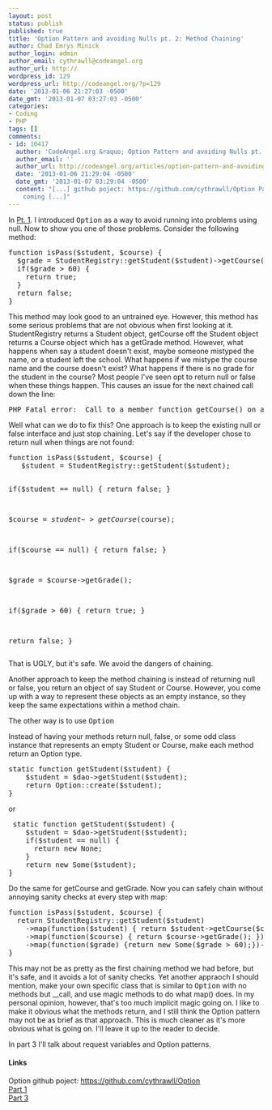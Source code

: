 ```yaml
---
layout: post
status: publish
published: true
title: 'Option Pattern and avoiding Nulls pt. 2: Method Chaining'
author: Chad Emrys Minick
author_login: admin
author_email: cythrawll@codeangel.org
author_url: http://
wordpress_id: 129
wordpress_url: http://codeangel.org/?p=129
date: '2013-01-06 21:27:03 -0500'
date_gmt: '2013-01-07 03:27:03 -0500'
categories:
- Coding
- PHP
tags: []
comments:
- id: 10417
  author: 'CodeAngel.org &raquo; Option Pattern and avoiding Nulls pt. 1: Introduction'
  author_email: ''
  author_url: http://codeangel.org/articles/option-pattern-and-avoiding-nulls-pt-1-introduction.html
  date: '2013-01-06 21:29:04 -0500'
  date_gmt: '2013-01-07 03:29:04 -0500'
  content: "[...] github poject: https://github.com/cythrawll/Option Part 2 Part 3
    coming [...]"
---
```

<p>In <a href="http://codeangel.org/articles/option-pattern-and-avoiding-nulls-pt-1-introduction.html" title="Pt. 1">Pt. 1</a>. I introduced <tt>Option</tt> as a way to avoid running into problems using null.  Now to show you one of those problems.  Consider the following method:</p>
<pre lang="php">
function isPass($student, $course) {
  $grade = StudentRegistry::getStudent($student)->getCourse($course)->getGrade();
  if($grade > 60) {
    return true;
  }
  return false;
}
</pre>
<p>This method may look good to an untrained eye.  However, this method has some serious problems that are not obvious when first looking at it.  StudentRegistry returns a Student object, getCourse off the Student object returns a Course object which has a getGrade method.  However, what happens when say a student doesn't exist, maybe someone mistyped the name, or a student left the school.  What happens if we mistype the course name and the course doesn't exist?  What happens if there is no grade for the student in the course?  Most people I've seen opt to return null or false when these things happen.  This causes an issue for the next chained call down the line:</p>
<pre>
PHP Fatal error:  Call to a member function getCourse() on a non-object in ...
</pre>
<p>Well what can we do to fix this?  One approach is to keep the existing null or false interface and just stop chaining. Let's say if the developer chose to return null when things are not found:</p>
<pre lang="php">
function isPass($student, $course) {
   $student = StudentRegistry::getStudent($student);

   if($student == null) {
     return false;
   }

   $course = $student->getCourse($course);

   if($course == null) { 
     return false;
   }

   $grade = $course->getGrade();

   if($grade > 60) {
        return true;
   }

   return false;
}
</pre>
<p>That is UGLY, but it's safe.  We avoid the dangers of chaining.  </p>
<p>Another approach to keep the method chaining is instead of returning null or false, you return an object of say Student or Course. However, you come up with a way to represent these objects as an empty instance, so they keep the same expectations within a method chain.  </p>
<p>The other way is to use <tt>Option</tt></p>
<p>Instead of having your methods return null, false, or some odd class instance that represents an empty Student or Course,  make each method return an Option type.</p>
<pre lang="php">
static function getStudent($student) {
    $student = $dao->getStudent($student);
    return Option::create($student);
}
</pre>
<p>or</p>
<pre lang="php">
 static function getStudent($student) {
    $student = $dao->getStudent($student);
    if($student == null) {
      return new None;
    }
    return new Some($student);
}
</pre>
<p>Do the same for getCourse and getGrade.  Now you can safely chain without annoying sanity checks at every step with map:</p>
<pre lang="php">
function isPass($student, $course) {
  return StudentRegistry::getStudent($student)
    ->map(function($student) { return $student->getCourse($course); })
    ->map(function($course) { return $course->getGrade(); })
    ->map(function($grade) {return new Some($grade > 60);})->getOrElse(false);
}
</pre>
<p>This may not be as pretty as the first chaining method we had before, but it's safe, and it avoids a lot of sanity checks.  Yet another appraoch I should mention, make your own specific class that is similar to <tt>Option</tt> with no methods but __call, and use magic methods to do what map() does.  In my personal opinion, however, that's too much implicit magic going on. I like to make it obvious what the methods return, and I still think the Option pattern may not be as brief as that approach. This is much cleaner as it's more obvious what is going on. I'll leave it up to the reader to decide.</p>
<p>In part 3 I'll talk about request variables and Option patterns.</p>
<h4>Links</h4>
<p>Option github poject: <a href="https://github.com/cythrawll/Option" target="_blank">https://github.com/cythrawll/Option</a><br />
<a href="http://codeangel.org/articles/option-pattern-and-avoiding-nulls-pt-1-introduction.html">Part 1</a><br />
<a href="http://codeangel.org/articles/option-pattern-and-avoiding-nulls-pt-3-request-variables.html">Part 3</a></p>
